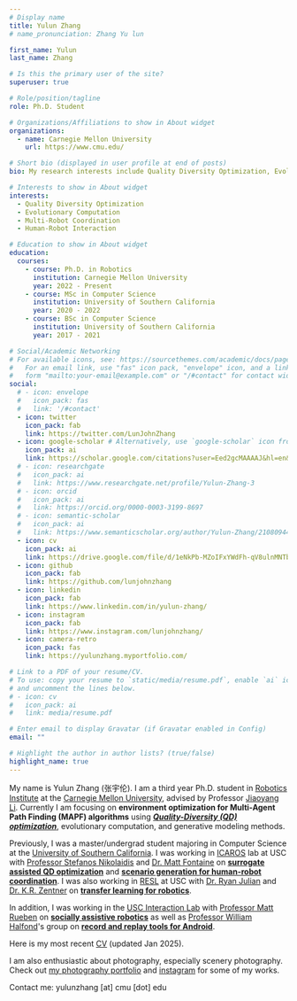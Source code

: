 ```yaml
---
# Display name
title: Yulun Zhang
# name_pronunciation: Zhang Yu lun

first_name: Yulun
last_name: Zhang

# Is this the primary user of the site?
superuser: true

# Role/position/tagline
role: Ph.D. Student

# Organizations/Affiliations to show in About widget
organizations:
  - name: Carnegie Mellon University
    url: https://www.cmu.edu/

# Short bio (displayed in user profile at end of posts)
bio: My research interests include Quality Diversity Optimization, Evolutionary Computation, Multi-Robot Coordination, and Human-Robot Interaction.

# Interests to show in About widget
interests:
  - Quality Diversity Optimization
  - Evolutionary Computation
  - Multi-Robot Coordination
  - Human-Robot Interaction

# Education to show in About widget
education:
  courses:
    - course: Ph.D. in Robotics
      institution: Carnegie Mellon University
      year: 2022 - Present
    - course: MSc in Computer Science
      institution: University of Southern California
      year: 2020 - 2022
    - course: BSc in Computer Science
      institution: University of Southern California
      year: 2017 - 2021

# Social/Academic Networking
# For available icons, see: https://sourcethemes.com/academic/docs/page-builder/#icons
#   For an email link, use "fas" icon pack, "envelope" icon, and a link in the
#   form "mailto:your-email@example.com" or "/#contact" for contact widget.
social:
  # - icon: envelope
  #   icon_pack: fas
  #   link: '/#contact'
  - icon: twitter
    icon_pack: fab
    link: https://twitter.com/LunJohnZhang
  - icon: google-scholar # Alternatively, use `google-scholar` icon from `ai` icon pack
    icon_pack: ai
    link: https://scholar.google.com/citations?user=Eed2gcMAAAAJ&hl=en&oi=sra
  # - icon: researchgate
  #   icon_pack: ai
  #   link: https://www.researchgate.net/profile/Yulun-Zhang-3
  # - icon: orcid
  #   icon_pack: ai
  #   link: https://orcid.org/0000-0003-3199-8697
  # - icon: semantic-scholar
  #   icon_pack: ai
  #   link: https://www.semanticscholar.org/author/Yulun-Zhang/2108094463
  - icon: cv
    icon_pack: ai
    link: https://drive.google.com/file/d/1eNkPb-MZoIFxYWdFh-qV8ulnMNTbmcII/view?usp=sharing
  - icon: github
    icon_pack: fab
    link: https://github.com/lunjohnzhang
  - icon: linkedin
    icon_pack: fab
    link: https://www.linkedin.com/in/yulun-zhang/
  - icon: instagram
    icon_pack: fab
    link: https://www.instagram.com/lunjohnzhang/
  - icon: camera-retro
    icon_pack: fas
    link: https://yulunzhang.myportfolio.com/

# Link to a PDF of your resume/CV.
# To use: copy your resume to `static/media/resume.pdf`, enable `ai` icons in `params.toml`,
# and uncomment the lines below.
# - icon: cv
#   icon_pack: ai
#   link: media/resume.pdf

# Enter email to display Gravatar (if Gravatar enabled in Config)
email: ""

# Highlight the author in author lists? (true/false)
highlight_name: true
---
```


My name is Yulun Zhang (张宇伦). I am a third year Ph.D. student in [Robotics Institute](https://www.ri.cmu.edu/) at the [Carnegie Mellon University](https://www.cmu.edu/), advised by Professor [Jiaoyang Li](https://jiaoyangli.me/). Currently I am focusing on **environment optimization for Multi-Agent Path Finding (MAPF) algorithms** using [***Quality-Diversity (QD) optimization***](https://quality-diversity.github.io/), evolutionary computation, and generative modeling methods.
<!-- As a long-term goal, I would like to bring QD optimization and Evolutionary Optimization to Robotics, expanding their applicability and scalability. -->

Previously, I was a master/undergrad student majoring in Computer Science at the [University of Southern California](https://www.usc.edu/). I was working in [ICAROS](http://icaros.usc.edu/) lab at USC with [Professor Stefanos Nikolaidis](https://stefanosnikolaidis.net/) and [Dr. Matt Fontaine](https://tehqin.github.io/) on [**surrogate assisted QD optimization**](/publication/zhang2022dsa-me) and [**scenario generation for human-robot coordination**](https://overcooked-lsi.github.io/). I was also working in [RESL](https://robotics.usc.edu/resl/) at USC with [Dr. Ryan Julian](https://ryanjulian.me/) and [Dr. K.R. Zentner](https://zentner.io/) on [**transfer learning for robotics**](https://sites.google.com/view/task-policy-transfer).

In addition, I was working in the [USC Interaction Lab](https://uscinteractionlab.web.app/) with [Professor Matt Rueben](https://matthewrueben.github.io/) on [**socially assistive robotics**](publication/rueben2021volume/) as well as [Professor William Halfond](https://viterbi-web.usc.edu/~halfond/)'s group on [**record and replay tools for Android**](project/reran/).

Here is my most recent [CV](https://drive.google.com/file/d/1eNkPb-MZoIFxYWdFh-qV8ulnMNTbmcII/view?usp=sharing) (updated Jan 2025).

I am also enthusiastic about photography, especially scenery photography. Check out [my photography portfolio](https://yulunzhang.myportfolio.com/) and [instagram](https://www.instagram.com/lunjohnzhang/) for some of my works.

Contact me: yulunzhang \[at\] cmu \[dot\] edu